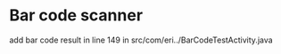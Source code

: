 Bar code scanner
===============
add bar code result in line 149 in src/com/eri../BarCodeTestActivity.java